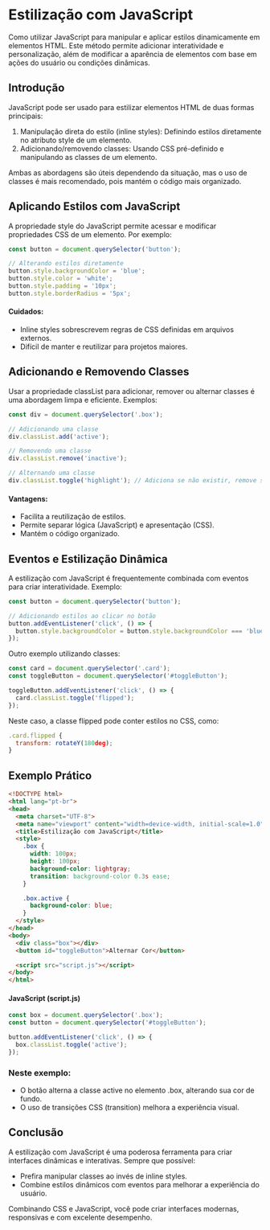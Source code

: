 # Estilização com JavaScript

Como utilizar JavaScript para manipular e aplicar estilos dinamicamente em elementos HTML. Este método permite adicionar interatividade e personalização, além de modificar a aparência de elementos com base em ações do usuário ou condições dinâmicas.

## Introdução

JavaScript pode ser usado para estilizar elementos HTML de duas formas principais:

1. Manipulação direta do estilo (inline styles): Definindo estilos diretamente no atributo style de um elemento.
2. Adicionando/removendo classes: Usando CSS pré-definido e manipulando as classes de um elemento.

Ambas as abordagens são úteis dependendo da situação, mas o uso de classes é mais recomendado, pois mantém o código mais organizado.

## Aplicando Estilos com JavaScript

A propriedade style do JavaScript permite acessar e modificar propriedades CSS de um elemento. Por exemplo:

````javascript
const button = document.querySelector('button');

// Alterando estilos diretamente
button.style.backgroundColor = 'blue';
button.style.color = 'white';
button.style.padding = '10px';
button.style.borderRadius = '5px';
````

#### Cuidados:
* Inline styles sobrescrevem regras de CSS definidas em arquivos externos.
* Difícil de manter e reutilizar para projetos maiores.

## Adicionando e Removendo Classes

Usar a propriedade classList para adicionar, remover ou alternar classes é uma abordagem limpa e eficiente. Exemplos:

````js
const div = document.querySelector('.box');

// Adicionando uma classe
div.classList.add('active');

// Removendo uma classe
div.classList.remove('inactive');

// Alternando uma classe
div.classList.toggle('highlight'); // Adiciona se não existir, remove se já existir
````

#### Vantagens:

* Facilita a reutilização de estilos.
* Permite separar lógica (JavaScript) e apresentação (CSS).
* Mantém o código organizado.

## Eventos e Estilização Dinâmica

A estilização com JavaScript é frequentemente combinada com eventos para criar interatividade. Exemplo:

````js
const button = document.querySelector('button');

// Adicionando estilos ao clicar no botão
button.addEventListener('click', () => {
  button.style.backgroundColor = button.style.backgroundColor === 'blue' ? 'green' : 'blue';
});
````

Outro exemplo utilizando classes:

````js
const card = document.querySelector('.card');
const toggleButton = document.querySelector('#toggleButton');

toggleButton.addEventListener('click', () => {
  card.classList.toggle('flipped');
});

````

Neste caso, a classe flipped pode conter estilos no CSS, como:

````js
.card.flipped {
  transform: rotateY(180deg);
}
````

## Exemplo Prático

````HTML
<!DOCTYPE html>
<html lang="pt-br">
<head>
  <meta charset="UTF-8">
  <meta name="viewport" content="width=device-width, initial-scale=1.0">
  <title>Estilização com JavaScript</title>
  <style>
    .box {
      width: 100px;
      height: 100px;
      background-color: lightgray;
      transition: background-color 0.3s ease;
    }

    .box.active {
      background-color: blue;
    }
  </style>
</head>
<body>
  <div class="box"></div>
  <button id="toggleButton">Alternar Cor</button>

  <script src="script.js"></script>
</body>
</html>
````

#### JavaScript (script.js)

````js
const box = document.querySelector('.box');
const button = document.querySelector('#toggleButton');

button.addEventListener('click', () => {
  box.classList.toggle('active');
});
````

### Neste exemplo:

* O botão alterna a classe active no elemento .box, alterando sua cor de fundo.
* O uso de transições CSS (transition) melhora a experiência visual.

## Conclusão

A estilização com JavaScript é uma poderosa ferramenta para criar interfaces dinâmicas e interativas. Sempre que possível:

* Prefira manipular classes ao invés de inline styles.
* Combine estilos dinâmicos com eventos para melhorar a experiência do usuário.

Combinando CSS e JavaScript, você pode criar interfaces modernas, responsivas e com excelente desempenho.